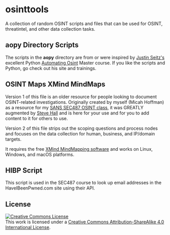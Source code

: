# osinttools
A collection of random OSINT scripts and files that can be used for OSINT, threatintel, and other data collection tasks. 

## aopy Directory Scripts
The scripts in the **aopy** directory are from or were inspired by [Justin Seitz's](https://twitter.com/jms_dot_py) excellent Python [Automating Osint](https://learn.automatingosint.com/) Master course. If you like the scripts and Python, go check out his site and trainings. 

## OSINT Maps XMind MindMaps
Version 1 of this file is an older resource for people looking to document OSINT-related investigations. Originally created by myself (Micah Hoffman) as a resource for my [SANS SEC487 OSINT class](https://www.sans.org/sec487), it was GREATLY augmented by [Steve Hall](https://twitter.com/shall_1) and is here for your use and for you to add content to it for others to use.

Version 2 of this file strips out the scoping questions and process nodes and focuses on the data collection for human, business, and IP/domain targets.

It requires the free [XMind MindMapping software](https://www.xmind.net/) and works on Linux, Windows, and macOS platforms.

## HIBP Script
This script is used in the SEC487 course to look up email addresses in the HaveIBeenPwned.com site using their API. 

## License
<a rel="license" href="http://creativecommons.org/licenses/by-sa/4.0/"><img alt="Creative Commons License" style="border-width:0" src="https://i.creativecommons.org/l/by-sa/4.0/88x31.png" /></a><br />This work is licensed under a <a rel="license" href="http://creativecommons.org/licenses/by-sa/4.0/">Creative Commons Attribution-ShareAlike 4.0 International License</a>.
